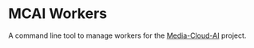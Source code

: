 # MCAI Workers

A command line tool to manage workers for the [Media-Cloud-AI](https://media-cloud.ai) project.
